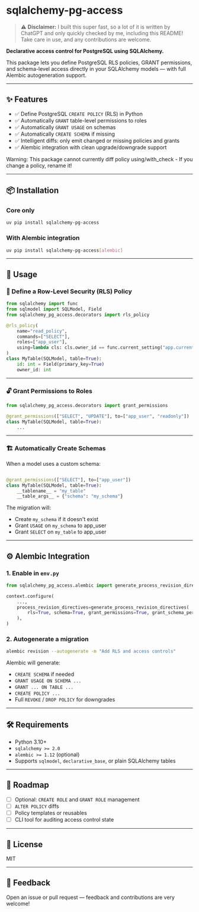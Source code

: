 # sqlalchemy-pg-access

> ⚠️ **Disclaimer:** I built this super fast, so a lot of it is written by ChatGPT and only quickly checked by me, including this README! Take care in use, and any contributions are welcome.

**Declarative access control for PostgreSQL using SQLAlchemy.**

This package lets you define PostgreSQL RLS policies, GRANT permissions, and schema-level access directly in your SQLAlchemy models — with full Alembic autogeneration support.

---

## ✨ Features

- ✅ Define PostgreSQL `CREATE POLICY` (RLS) in Python
- ✅ Automatically `GRANT` table-level permissions to roles
- ✅ Automatically `GRANT USAGE` on schemas
- ✅ Automatically `CREATE SCHEMA` if missing
- ✅ Intelligent diffs: only emit changed or missing policies and grants
- ✅ Alembic integration with clean upgrade/downgrade support

Warning: This package cannot currently diff policy using/with_check - If you change a policy, rename it!

---

## 📦 Installation

### Core only

```bash
uv pip install sqlalchemy-pg-access
```

### With Alembic integration

```bash
uv pip install sqlalchemy-pg-access[alembic]
```

---

## 🧱 Usage

### 🔐 Define a Row-Level Security (RLS) Policy

```python
from sqlalchemy import func
from sqlmodel import SQLModel, Field
from sqlalchemy_pg_access.decorators import rls_policy

@rls_policy(
    name="read_policy",
    commands=["SELECT"],
    roles=["app_user"],
    using=lambda cls: cls.owner_id == func.current_setting("app.current_user_id").cast(int)
)
class MyTable(SQLModel, table=True):
    id: int = Field(primary_key=True)
    owner_id: int
```

---

### 🔓 Grant Permissions to Roles

```python
from sqlalchemy_pg_access.decorators import grant_permissions

@grant_permissions(["SELECT", "UPDATE"], to=["app_user", "readonly"])
class MyTable(SQLModel, table=True):
    ...
```

---

### 🏗️ Automatically Create Schemas

When a model uses a custom schema:

```python

@grant_permissions(["SELECT"], to=["app_user"])
class MyTable(SQLModel, table=True):
    __tablename__ = "my_table"
    __table_args__ = {"schema": "my_schema"}
```

The migration will:

- Create `my_schema` if it doesn't exist
- Grant `USAGE` on `my_schema` to app_user
- Grant `SELECT` on `my_table` to app_user

---

## ⚙️ Alembic Integration

### 1. Enable in `env.py`

```python
from sqlalchemy_pg_access.alembic import generate_process_revision_directives

context.configure(
    ...,
    process_revision_directives=generate_process_revision_directives(
        rls=True, schema=True, grant_permissions=True, grant_schema_permissions=True
    ),
)
```

### 2. Autogenerate a migration

```bash
alembic revision --autogenerate -m "Add RLS and access controls"
```

Alembic will generate:

- `CREATE SCHEMA` if needed
- `GRANT USAGE ON SCHEMA ...`
- `GRANT ... ON TABLE ...`
- `CREATE POLICY ...`
- Full `REVOKE` / `DROP POLICY` for downgrades

---

## 🛠 Requirements

- Python 3.10+
- `sqlalchemy >= 2.0`
- `alembic >= 1.12` (optional)
- Supports `sqlmodel`, `declarative_base`, or plain SQLAlchemy tables

---

## 🧪 Roadmap

- [ ] Optional: `CREATE ROLE` and `GRANT ROLE` management
- [ ] `ALTER POLICY` diffs
- [ ] Policy templates or reusables
- [ ] CLI tool for auditing access control state

---

## 📄 License

MIT

---

## 💬 Feedback

Open an issue or pull request — feedback and contributions are very welcome!
